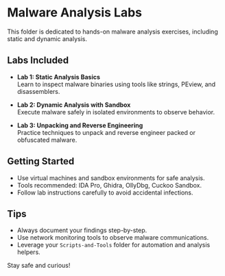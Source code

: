 # Malware Analysis Labs

This folder is dedicated to hands-on malware analysis exercises, including static and dynamic analysis.

## Labs Included

- **Lab 1: Static Analysis Basics**  
  Learn to inspect malware binaries using tools like strings, PEview, and disassemblers.

- **Lab 2: Dynamic Analysis with Sandbox**  
  Execute malware safely in isolated environments to observe behavior.

- **Lab 3: Unpacking and Reverse Engineering**  
  Practice techniques to unpack and reverse engineer packed or obfuscated malware.

## Getting Started

- Use virtual machines and sandbox environments for safe analysis.  
- Tools recommended: IDA Pro, Ghidra, OllyDbg, Cuckoo Sandbox.  
- Follow lab instructions carefully to avoid accidental infections.

## Tips

- Always document your findings step-by-step.  
- Use network monitoring tools to observe malware communications.  
- Leverage your `Scripts-and-Tools` folder for automation and analysis helpers.

Stay safe and curious!  
